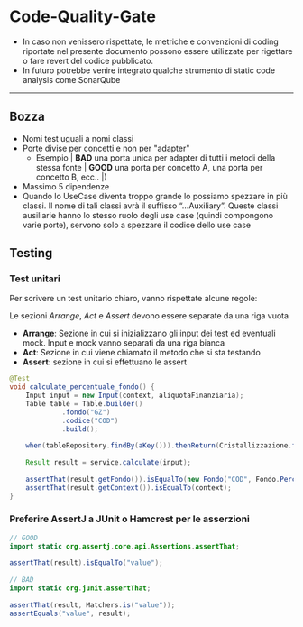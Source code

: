 # Code-Quality-Gate

* In caso non venissero rispettate, le metriche e convenzioni di coding riportate nel presente documento possono essere utilizzate per rigettare o fare revert del codice pubblicato.
* In futuro potrebbe venire integrato qualche strumento di static code analysis come SonarQube

---

## Bozza

* Nomi test uguali a nomi classi
* Porte divise per concetti e non per "adapter"
  * Esempio | **BAD** una porta unica per adapter di tutti i metodi della stessa fonte | **GOOD** una porta per concetto A, una porta per concetto B, ecc.. |)
* Massimo 5 dipendenze
* Quando lo UseCase diventa troppo grande lo possiamo spezzare in più classi. Il nome di tali classi avrà il suffisso “…Auxiliary”. Queste classi ausiliarie hanno lo stesso ruolo degli use case (quindi compongono varie porte), servono solo a spezzare il codice dello use case

## Testing

### Test unitari
Per scrivere un test unitario chiaro, vanno rispettate alcune regole:

Le sezioni _Arrange_, _Act_ e _Assert_ devono essere separate da una riga vuota
* **Arrange**: Sezione in cui si inizializzano gli input dei test ed eventuali mock. Input e mock vanno separati da una riga bianca
* **Act**: Sezione in cui viene chiamato il metodo che si sta testando
* **Assert**: sezione in cui si effettuano le assert

```java
@Test
void calculate_percentuale_fondo() {
    Input input = new Input(context, aliquotaFinanziaria);
    Table table = Table.builder()
             .fondo("GZ")
             .codice("COD")
             .build();
 
    when(tableRepository.findBy(aKey())).thenReturn(Cristallizzazione.from(table));
 
    Result result = service.calculate(input);
 
    assertThat(result.getFondo()).isEqualTo(new Fondo("COD", Fondo.Percentuale.max(), Fondo.Tipo.GESTIONE));
    assertThat(result.getContext()).isEqualTo(context);
}
```

### Preferire AssertJ a JUnit o Hamcrest per le asserzioni

```java
// GOOD
import static org.assertj.core.api.Assertions.assertThat;
 
assertThat(result).isEqualTo("value");
 
// BAD
import static org.junit.assertThat;
 
assertThat(result, Matchers.is("value"));
assertEquals("value", result);
```
